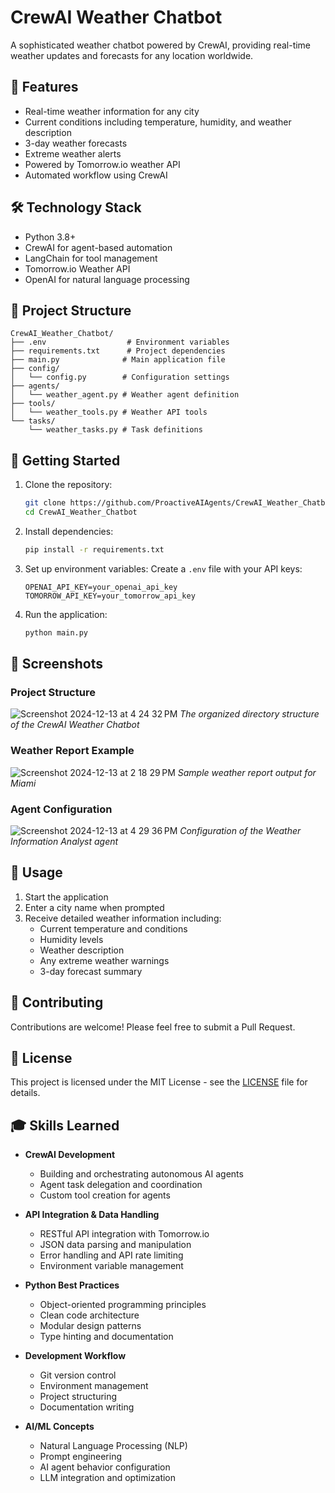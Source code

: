 # CrewAI Weather Chatbot

A sophisticated weather chatbot powered by CrewAI, providing real-time weather updates and forecasts for any location worldwide.

## 🌟 Features

- Real-time weather information for any city
- Current conditions including temperature, humidity, and weather description
- 3-day weather forecasts
- Extreme weather alerts
- Powered by Tomorrow.io weather API
- Automated workflow using CrewAI

## 🛠️ Technology Stack

- Python 3.8+
- CrewAI for agent-based automation
- LangChain for tool management
- Tomorrow.io Weather API
- OpenAI for natural language processing

## 📁 Project Structure 

```
CrewAI_Weather_Chatbot/
├── .env                  # Environment variables
├── requirements.txt      # Project dependencies
├── main.py              # Main application file
├── config/
│   └── config.py        # Configuration settings
├── agents/
│   └── weather_agent.py # Weather agent definition
├── tools/
│   └── weather_tools.py # Weather API tools
└── tasks/
    └── weather_tasks.py # Task definitions
```

## 🚀 Getting Started

1. Clone the repository:
   ```bash
   git clone https://github.com/ProactiveAIAgents/CrewAI_Weather_Chatbot.git
   cd CrewAI_Weather_Chatbot
   ```

2. Install dependencies:
   ```bash
   pip install -r requirements.txt
   ```

3. Set up environment variables:
   Create a `.env` file with your API keys:
   ```
   OPENAI_API_KEY=your_openai_api_key
   TOMORROW_API_KEY=your_tomorrow_api_key
   ```

4. Run the application:
   ```bash
   python main.py
   ```

## 📸 Screenshots

### Project Structure
![Screenshot 2024-12-13 at 4 24 32 PM](https://github.com/user-attachments/assets/9e93c6e9-d96e-45f6-8ab1-40c0d98f185c)
*The organized directory structure of the CrewAI Weather Chatbot*

### Weather Report Example
![Screenshot 2024-12-13 at 2 18 29 PM](https://github.com/user-attachments/assets/2194aea9-d59b-4769-ac1c-e2790c66a756)
*Sample weather report output for Miami*

### Agent Configuration
![Screenshot 2024-12-13 at 4 29 36 PM](https://github.com/user-attachments/assets/ef540c80-e26c-4162-9a33-3da6fdc48260)
*Configuration of the Weather Information Analyst agent*

## 📝 Usage

1. Start the application
2. Enter a city name when prompted
3. Receive detailed weather information including:
   - Current temperature and conditions
   - Humidity levels
   - Weather description
   - Any extreme weather warnings
   - 3-day forecast summary

## 🤝 Contributing

Contributions are welcome! Please feel free to submit a Pull Request.

## 📄 License

This project is licensed under the MIT License - see the [LICENSE](LICENSE) file for details.

## 🎓 Skills Learned

- **CrewAI Development**
  - Building and orchestrating autonomous AI agents
  - Agent task delegation and coordination
  - Custom tool creation for agents

- **API Integration & Data Handling**
  - RESTful API integration with Tomorrow.io
  - JSON data parsing and manipulation
  - Error handling and API rate limiting
  - Environment variable management

- **Python Best Practices**
  - Object-oriented programming principles
  - Clean code architecture
  - Modular design patterns
  - Type hinting and documentation

- **Development Workflow**
  - Git version control
  - Environment management
  - Project structuring
  - Documentation writing

- **AI/ML Concepts**
  - Natural Language Processing (NLP)
  - Prompt engineering
  - AI agent behavior configuration
  - LLM integration and optimization
